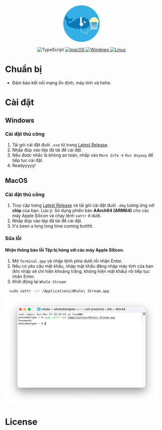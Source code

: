 <p align="center">
  <img width="120" height="120" alt="NebulaGraph Data Intelligence Suite(ngdi)" src="./src/img/icon.png">
</p>
<p align="center">
  </a>
  <!-- TypeScript Badge -->
  <img alt="TypeScript" src="https://img.shields.io/badge/-TypeScript-blue?style=flat-square&logo=typescript&logoColor=white" />

  <a href="https://github.com/yetone/openai-translator/releases" target="_blank">
    <img alt="macOS" src="https://img.shields.io/badge/-macOS-black?style=flat-square&logo=apple&logoColor=white" />
  </a>

  <a href="https://github.com/yetone/openai-translator/releases" target="_blank">
    <img alt="Windows" src="https://img.shields.io/badge/-Windows-blue?style=flat-square&logo=windows&logoColor=white" />
  </a>

  <a href="https://github.com/yetone/openai-translator/releases" target="_blank">
    <img alt="Linux" src="https://img.shields.io/badge/-Linux-yellow?style=flat-square&logo=linux&logoColor=white" />
  </a>
</p>

# Chuẩn bị

- Đảm bảo kết nối mạng ổn định, máy tính và hehe.

# Cài đặt

## Windows

### Cài đặt thủ công

1. Tải gói cài đặt đuôi `.exe` từ trang [Latest Release](https://github.com/dungxtd/whalestream/releases).
2. Nhấp đúp vào tệp đã tải để cài đặt.
3. Nếu được nhắc là không an toàn, nhấp vào `More Info` -> `Run Anyway` để tiếp tục cài đặt.
4. Readyyyyy!

## MacOS

### Cài đặt thủ công

1. Truy cập trang [Latest Release](https://github.com/dungxtd/whalestream/releases) và tải gói cài đặt đuôi `.dmg` tương ứng với <b>chip</b> của bạn. Lưu ý: Sử dụng phiên bản <b>AArch64 (ARM64)</b> cho các máy Apple Silicon và chạy lệnh `xattr` ở dưới.
2. Nhấp đúp vào tệp đã tải để cài đặt.
3. It's been a long long time coming buttttt.

### Sửa lỗi

#### Nhận thông báo lỗi <b>Tệp bị hỏng</b> với các máy Apple Silicon.

1. Mở `Terminal.app` và nhập lệnh phía dưới rồi nhận Enter.
2. Nếu có yêu cầu mật khẩu, nhập mật khẩu đăng nhập máy tính của bạn (khi nhập sẽ chỉ hiện khoảng trắng, không hiện mật khẩu) rồi tiếp tục nhấn Enter.
3. Khởi động lại `Whale Stream`:

```sh
  sudo xattr -cr /Applications/Whale\ Stream.app
```

   <img width="560" src="./src/img/troubleshooting.png" />
   
# License
